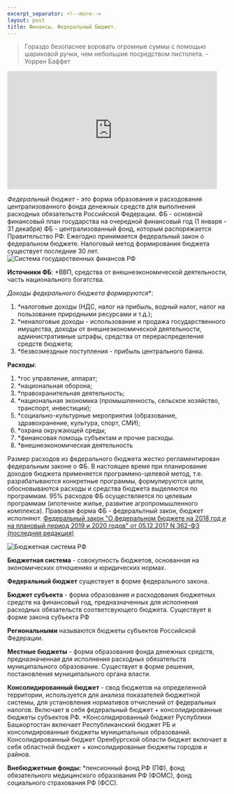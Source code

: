```yaml
---
excerpt_separator: <!--more-->
layout: post
title: Финансы. Федеральный Бюджет.
---
```

 
>Гораздо безопаснее воровать огромные суммы с помощью шариковой ручки, чем небольшие посредством пистолета. - Уоррен Баффет
<iframe src="https://giphy.com/embed/14vTnFcC3Oom4M" width="480" height="270" frameBorder="0" class="giphy-embed" allowFullScreen></iframe><p><a href="https://giphy.com/gifs/youtube-videos-month-14vTnFcC3Oom4M"></a></p>
<!--more-->

*Федеральный бюджет* - это форма образования и расходования централизованного фонда денежных средств для выполнения расходных обязательств Российской Федерации. ФБ - основной финансовый план государства на очередной финансовый год (1 января - 31 декабря)
ФБ - централизованный фонд, которым распоряжается Правительство РФ. Ежегодно принимается федеральный закон о федеральном бюджете. Налоговый метод формирования бюджета существует последние 30 лет. 
![Система государственных финансов РФ](https://ulmsklv.github.io/images/goverment-finances.png "Система государственных финансов РФ")

**Источники ФБ**: *ВВП, средства от внешнеэкономической деятельности, часть национального богатства.

**Доходы федерального бюджета* формируются**: 
1) *налоговые доходы (НДС, налог на прибыль, водный налог, налог на пользование природными ресурсами и т.д.); 
2) *неналоговые доходы - использование и продажа государственного имущества, доходы от внешнеэкономической деятельности, административные штрафы, средства от перераспределения средств бюджета;
3) *безвозмездные поступления - прибыль центрального банка.

**Расходы**:
1) *гос управление, аппарат;
2) *национальная оборона;
3) *правохранительная деятельность;
4) *национальная экономика (промышленность, сельское хозяйство, транспорт, инвестиции);
5) *социально-культурные мероприятия (образование, здравохранение, культура, спорт, СМИ);
6) *охрана окружающей среды;
7) *финансовая помощь субъектам и прочие расходы.
8) *внешнеэкономическая деятельность

Размер расходов из федерального бюджета жестко регламентирован федеральным законе о ФБ. 
В настоящее время при планирование доходов бюджета применяется программно-целевой метод, т.е. разрабатываются конкретные программы, формулируются цели, обосновываются расходы и средства бюджета выделяются по программам. 95% расходов ФБ осуществляется по целевым программам (ипотечное жилье, развитие агропромышленного комплекса). Правовая форма ФБ - федеральлный закон, бюджет исполняют.
[Федеральный закон "О федеральном бюджете на 2018 год и на плановый период 2019 и 2020 годов" от 05.12.2017 N 362-ФЗ (последняя редакция)]( http://www.consultant.ru/document/cons_doc_LAW_284360/)

![Бюджетная система РФ](https://ulmsklv.github.io/images/federal-budget-system.jpg "Бюджетная система РФ")
      
**Бюджетная система** - совокупность бюджетов, основанная на экономических отношениях и юридических нормах.

**Федеральный бюджет** существует в форме федерального закона.

**Бюджет субъекта** - форма образования и расходования бюджетных средств на финансовый год, предназначенных для исполнения расходных обязательств соответсвующего бюджета. Существует в форме закона субъекта РФ

**Региональными** называются бюджеты субъектов Российской Федерации.

**Местные бюджеты** - форма образования фонда денежных средств, предназначенная для исполнения расходных обязательств муниципального образование. Существует в форме решения, постановления муниципального органа власти.

**Консолидированный бюджет** - свод бюджетов на определенной территории, используется для анализа показателей бюджетной системы, для установления нормативов отчислений от федеральных налогов. Включает в себя федеральный бюджет + консолидированные бюджеты субъектов РФ. *Консолидированный бюджет Руспублики Башкортостан включает Республиканский бюджет РБ и консолидированные бюджеты муниципальных образований. Консолидированный бюджет Оренбургской области бюджет включает в себя областной бюджет + консолидированые бюджеты городов и райнов.

**Внебюджетные фонды:** *пенсионный фонд РФ (ПФ), фонд обязательного медицинского образования РФ (ФОМС), фонд социального страхования РФ (ФСС).
